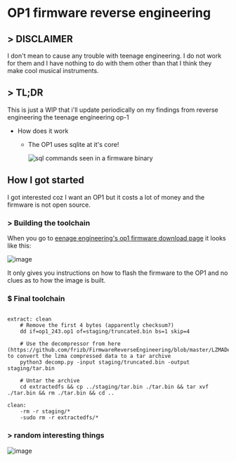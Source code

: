 # OP1 firmware reverse engineering

## > DISCLAIMER

I don't mean to cause any trouble with teenage engineering. I do not work for them and I have nothing to do with them other than that I think they make cool musical instruments.

## > TL;DR

This is just a WIP that i'll update periodically on my findings from reverse engineering the teenage engineering op-1

 - How does it work
   - The OP1 uses sqlite at it's core!
     
     ![sql commands seen in a firmware binary](https://user-images.githubusercontent.com/42625905/164894645-f9d8b06e-ca27-412a-8076-1cba98923270.png)

## How I got started

I got interested coz I want an OP1 but it costs a lot of money and the firmware is not open source. 

### > Building the toolchain

When you go to [eenage engineering's op1 firmware download page](https://teenage.engineering/downloads/op-1) it looks like this:

![image](https://user-images.githubusercontent.com/42625905/164894773-97804b46-4299-4666-8c19-8721e968e58c.png)

It only gives you instructions on how to flash the firmware to the OP1 and no clues as to how the image is built.

### $ Final toolchain

```make

extract: clean
	# Remove the first 4 bytes (apparently checksum?)
	dd if=op1_243.op1 of=staging/truncated.bin bs=1 skip=4

	# Use the decompressor from here (https://github.com/frizb/FirmwareReverseEngineering/blob/master/LZMADecompress.py) to convert the lzma compressed data to a tar archive
	python3 decomp.py -input staging/truncated.bin -output staging/tar.bin

	# Untar the archive
	cd extractedfs && cp ../staging/tar.bin ./tar.bin && tar xvf ./tar.bin && rm ./tar.bin && cd ..

clean:
	-rm -r staging/*
	-sudo rm -r extractedfs/*
```

### > random interesting things

![image](https://user-images.githubusercontent.com/42625905/164894849-186ef591-d035-4079-84c4-d75308b8cb21.png)

